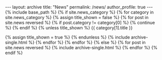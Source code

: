 --- layout: archive title: "News" permalink: /news/ author_profile: true --- {% include base_path %} {% if site.news_category %} {% for category in site.news_category %} {% assign title_shown = false %} {% for post in site.news reversed %} {% if post.category != category[0] %} {% continue %} {% endif %} {% unless title_shown %}
{{ category[1].title }}

{% assign title_shown = true %} {% endunless %} {% include archive-single.html %} {% endfor %} {% endfor %} {% else %} {% for post in site.news reversed %} {% include archive-single.html %} {% endfor %} {% endif %}